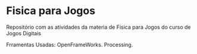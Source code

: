 # Fisica para Jogos

Repositório com as atividades da materia de Física para Jogos do curso de Jogos Digitais

Frramentas Usadas:
  OpenFrameWorks.
  Processing.
